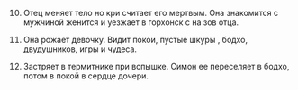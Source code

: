 
10. Отец меняет тело но кри считает его мертвым. Она знакомится с мужчиной женится и уезжает в горхонск с на зов отца.

11. Она рожает девочку. Видит покои, пустые шкуры , бодхо, двудушников, игры и чудеса.

12. Застряет в термитнике при вспышке. Симон ее переселяет в бодхо, потом в покой в сердце дочери.

